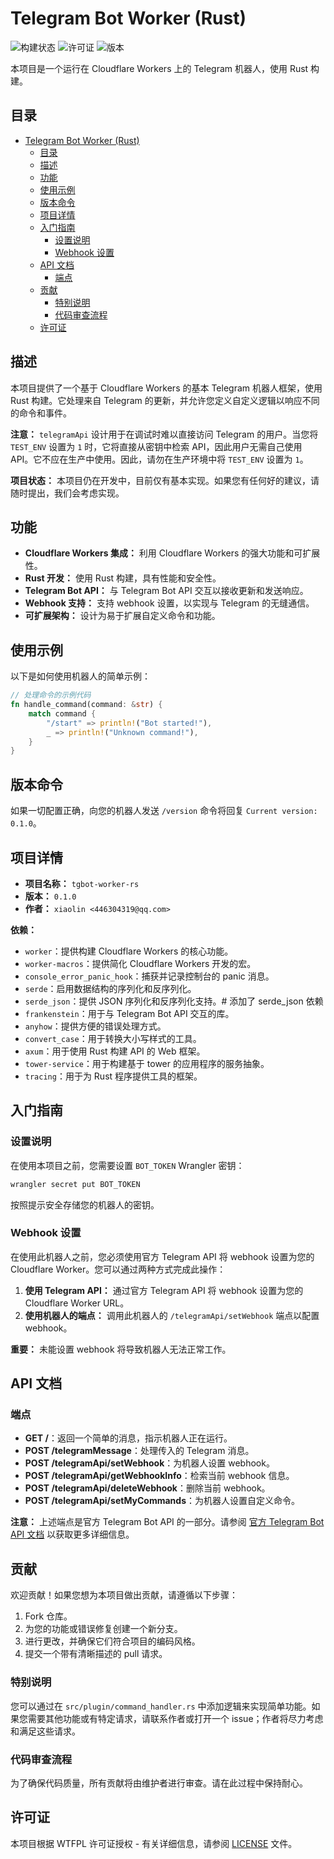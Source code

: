 # Telegram Bot Worker (Rust)

![构建状态](https://img.shields.io/badge/build-passing-brightgreen)
![许可证](https://img.shields.io/badge/license-WTFPL-blue)
![版本](https://img.shields.io/badge/version-0.1.0-orange)

本项目是一个运行在 Cloudflare Workers 上的 Telegram 机器人，使用 Rust 构建。

## 目录

- [Telegram Bot Worker (Rust)](#telegram-bot-worker-rust)
    - [目录](#目录)
    - [描述](#描述)
    - [功能](#功能)
    - [使用示例](#使用示例)
    - [版本命令](#版本命令)
    - [项目详情](#项目详情)
    - [入门指南](#入门指南)
        - [设置说明](#设置说明)
        - [Webhook 设置](#webhook-设置)
    - [API 文档](#api-文档)
        - [端点](#端点)
    - [贡献](#贡献)
        - [特别说明](#特别说明)
        - [代码审查流程](#代码审查流程)
    - [许可证](#许可证)

## 描述

本项目提供了一个基于 Cloudflare Workers 的基本 Telegram 机器人框架，使用 Rust 构建。它处理来自 Telegram 的更新，并允许您定义自定义逻辑以响应不同的命令和事件。

**注意：** `telegramApi` 设计用于在调试时难以直接访问 Telegram 的用户。当您将 `TEST_ENV` 设置为 `1` 时，它将直接从密钥中检索 API，因此用户无需自己使用 API。它不应在生产中使用。因此，请勿在生产环境中将 `TEST_ENV` 设置为 `1`。

**项目状态：** 本项目仍在开发中，目前仅有基本实现。如果您有任何好的建议，请随时提出，我们会考虑实现。

## 功能

- **Cloudflare Workers 集成：** 利用 Cloudflare Workers 的强大功能和可扩展性。
- **Rust 开发：** 使用 Rust 构建，具有性能和安全性。
- **Telegram Bot API：** 与 Telegram Bot API 交互以接收更新和发送响应。
- **Webhook 支持：** 支持 webhook 设置，以实现与 Telegram 的无缝通信。
- **可扩展架构：** 设计为易于扩展自定义命令和功能。

## 使用示例

以下是如何使用机器人的简单示例：

```rust
// 处理命令的示例代码
fn handle_command(command: &str) {
    match command {
        "/start" => println!("Bot started!"),
        _ => println!("Unknown command!"),
    }
}
```

## 版本命令

如果一切配置正确，向您的机器人发送 `/version` 命令将回复 `Current version: 0.1.0`。

## 项目详情

- **项目名称：** `tgbot-worker-rs`
- **版本：** `0.1.0`
- **作者：** `xiaolin <446304319@qq.com>`

**依赖：**

- `worker`：提供构建 Cloudflare Workers 的核心功能。
- `worker-macros`：提供简化 Cloudflare Workers 开发的宏。
- `console_error_panic_hook`：捕获并记录控制台的 panic 消息。
- `serde`：启用数据结构的序列化和反序列化。
- `serde_json`：提供 JSON 序列化和反序列化支持。# 添加了 serde_json 依赖
- `frankenstein`：用于与 Telegram Bot API 交互的库。
- `anyhow`：提供方便的错误处理方式。
- `convert_case`：用于转换大小写样式的工具。
- `axum`：用于使用 Rust 构建 API 的 Web 框架。
- `tower-service`：用于构建基于 tower 的应用程序的服务抽象。
- `tracing`：用于为 Rust 程序提供工具的框架。

## 入门指南

### 设置说明

在使用本项目之前，您需要设置 `BOT_TOKEN` Wrangler 密钥：

```bash
wrangler secret put BOT_TOKEN
```

按照提示安全存储您的机器人的密钥。

### Webhook 设置

在使用此机器人之前，您必须使用官方 Telegram API 将 webhook 设置为您的 Cloudflare Worker。您可以通过两种方式完成此操作：

1. **使用 Telegram API：** 通过官方 Telegram API 将 webhook 设置为您的 Cloudflare Worker URL。
2. **使用机器人的端点：** 调用此机器人的 `/telegramApi/setWebhook` 端点以配置 webhook。

**重要：** 未能设置 webhook 将导致机器人无法正常工作。

## API 文档

### 端点

- **GET /**：返回一个简单的消息，指示机器人正在运行。
- **POST /telegramMessage**：处理传入的 Telegram 消息。
- **POST /telegramApi/setWebhook**：为机器人设置 webhook。
- **POST /telegramApi/getWebhookInfo**：检索当前 webhook 信息。
- **POST /telegramApi/deleteWebhook**：删除当前 webhook。
- **POST /telegramApi/setMyCommands**：为机器人设置自定义命令。

**注意：** 上述端点是官方 Telegram Bot API 的一部分。请参阅
[官方 Telegram Bot API 文档](https://core.telegram.org/bots/api)
以获取更多详细信息。

## 贡献

欢迎贡献！如果您想为本项目做出贡献，请遵循以下步骤：

1. Fork 仓库。
2. 为您的功能或错误修复创建一个新分支。
3. 进行更改，并确保它们符合项目的编码风格。
4. 提交一个带有清晰描述的 pull 请求。

### 特别说明

您可以通过在 `src/plugin/command_handler.rs` 中添加逻辑来实现简单功能。如果您需要其他功能或有特定请求，请联系作者或打开一个 issue；作者将尽力考虑和满足这些请求。

### 代码审查流程

为了确保代码质量，所有贡献将由维护者进行审查。请在此过程中保持耐心。

## 许可证

本项目根据 WTFPL 许可证授权 - 有关详细信息，请参阅 [LICENSE](LICENSE) 文件。

